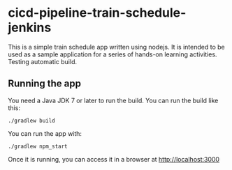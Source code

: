 # cicd-pipeline-train-schedule-jenkins

This is a simple train schedule app written using nodejs. It is intended to be used as a sample application for a series of hands-on learning activities. Testing automatic build.

## Running the app

You need a Java JDK 7 or later to run the build. You can run the build like this:

    ./gradlew build

You can run the app with:

    ./gradlew npm_start

Once it is running, you can access it in a browser at [http://localhost:3000](http://localhost:3000)
